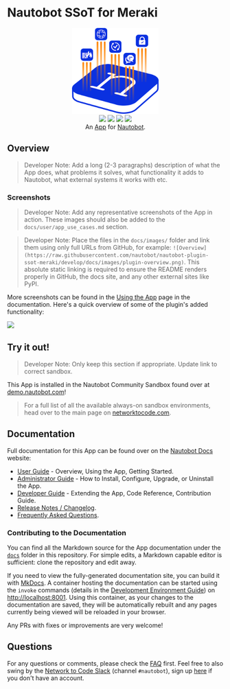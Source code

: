 # Nautobot SSoT for Meraki

<!--
Developer Note - Remove Me!

The README will have certain links/images broken until the PR is merged into `develop`. Update the GitHub links with whichever branch you're using (main etc.) if different.

The logo of the project is a placeholder (docs/images/icon-nautobot-ssot-meraki.png) - please replace it with your app icon, making sure it's at least 200x200px and has a transparent background!

To avoid extra work and temporary links, make sure that publishing docs (or merging a PR) is done at the same time as setting up the docs site on RTD, then test everything.
-->

<p align="center">
  <img src="https://raw.githubusercontent.com/nautobot/nautobot-plugin-ssot-meraki/develop/docs/images/icon-nautobot-ssot-meraki.png" class="logo" height="200px">
  <br>
  <a href="https://github.com/nautobot/nautobot-plugin-ssot-meraki/actions"><img src="https://github.com/nautobot/nautobot-plugin-ssot-meraki/actions/workflows/ci.yml/badge.svg?branch=main"></a>
  <a href="https://docs.nautobot.com/projects/nautobot-ssot-meraki/en/latest"><img src="https://readthedocs.org/projects/nautobot-plugin-ssot-meraki/badge/"></a>
  <a href="https://pypi.org/project/nautobot-ssot-meraki/"><img src="https://img.shields.io/pypi/v/nautobot-ssot-meraki"></a>
  <a href="https://pypi.org/project/nautobot-ssot-meraki/"><img src="https://img.shields.io/pypi/dm/nautobot-ssot-meraki"></a>
  <br>
  An <a href="https://www.networktocode.com/nautobot/apps/">App</a> for <a href="https://nautobot.com/">Nautobot</a>.
</p>

## Overview

> Developer Note: Add a long (2-3 paragraphs) description of what the App does, what problems it solves, what functionality it adds to Nautobot, what external systems it works with etc.

### Screenshots

> Developer Note: Add any representative screenshots of the App in action. These images should also be added to the `docs/user/app_use_cases.md` section.

> Developer Note: Place the files in the `docs/images/` folder and link them using only full URLs from GitHub, for example: `![Overview](https://raw.githubusercontent.com/nautobot/nautobot-plugin-ssot-meraki/develop/docs/images/plugin-overview.png)`. This absolute static linking is required to ensure the README renders properly in GitHub, the docs site, and any other external sites like PyPI.

More screenshots can be found in the [Using the App](https://docs.nautobot.com/projects/nautobot-ssot-meraki/en/latest/user/app_use_cases/) page in the documentation. Here's a quick overview of some of the plugin's added functionality:

![](https://raw.githubusercontent.com/nautobot/nautobot-plugin-ssot-meraki/develop/docs/images/placeholder.png)

## Try it out!

> Developer Note: Only keep this section if appropriate. Update link to correct sandbox.

This App is installed in the Nautobot Community Sandbox found over at [demo.nautobot.com](https://demo.nautobot.com/)!

> For a full list of all the available always-on sandbox environments, head over to the main page on [networktocode.com](https://www.networktocode.com/nautobot/sandbox-environments/).

## Documentation

Full documentation for this App can be found over on the [Nautobot Docs](https://docs.nautobot.com) website:

- [User Guide](https://docs.nautobot.com/projects/nautobot-ssot-meraki/en/latest/user/app_overview/) - Overview, Using the App, Getting Started.
- [Administrator Guide](https://docs.nautobot.com/projects/nautobot-ssot-meraki/en/latest/admin/install/) - How to Install, Configure, Upgrade, or Uninstall the App.
- [Developer Guide](https://docs.nautobot.com/projects/nautobot-ssot-meraki/en/latest/dev/contributing/) - Extending the App, Code Reference, Contribution Guide.
- [Release Notes / Changelog](https://docs.nautobot.com/projects/nautobot-ssot-meraki/en/latest/admin/release_notes/).
- [Frequently Asked Questions](https://docs.nautobot.com/projects/nautobot-ssot-meraki/en/latest/user/faq/).

### Contributing to the Documentation

You can find all the Markdown source for the App documentation under the [`docs`](https://github.com/nautobot/nautobot-plugin-ssot-meraki/tree/develop/docs) folder in this repository. For simple edits, a Markdown capable editor is sufficient: clone the repository and edit away.

If you need to view the fully-generated documentation site, you can build it with [MkDocs](https://www.mkdocs.org/). A container hosting the documentation can be started using the `invoke` commands (details in the [Development Environment Guide](https://docs.nautobot.com/projects/nautobot-ssot-meraki/en/latest/dev/dev_environment/#docker-development-environment)) on [http://localhost:8001](http://localhost:8001). Using this container, as your changes to the documentation are saved, they will be automatically rebuilt and any pages currently being viewed will be reloaded in your browser.

Any PRs with fixes or improvements are very welcome!

## Questions

For any questions or comments, please check the [FAQ](https://docs.nautobot.com/projects/nautobot-ssot-meraki/en/latest/user/faq/) first. Feel free to also swing by the [Network to Code Slack](https://networktocode.slack.com/) (channel `#nautobot`), sign up [here](http://slack.networktocode.com/) if you don't have an account.
